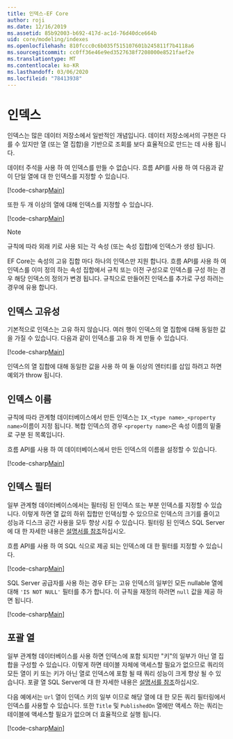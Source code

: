 ```yaml
---
title: 인덱스-EF Core
author: roji
ms.date: 12/16/2019
ms.assetid: 85b92003-b692-417d-ac1d-76d40dce664b
uid: core/modeling/indexes
ms.openlocfilehash: 810fccc0c6b035f515107601b245811f7b4118a6
ms.sourcegitcommit: cc0ff36e46e9ed3527638f7208000e8521faef2e
ms.translationtype: MT
ms.contentlocale: ko-KR
ms.lasthandoff: 03/06/2020
ms.locfileid: "78413938"
---
```

# <a name="indexes"></a>인덱스

인덱스는 많은 데이터 저장소에서 일반적인 개념입니다. 데이터 저장소에서의 구현은 다를 수 있지만 열 (또는 열 집합)을 기반으로 조회를 보다 효율적으로 만드는 데 사용 됩니다.

데이터 주석을 사용 하 여 인덱스를 만들 수 없습니다. 흐름 API를 사용 하 여 다음과 같이 단일 열에 대 한 인덱스를 지정할 수 있습니다.

[!code-csharp[Main](../../../samples/core/Modeling/FluentAPI/Index.cs?name=Index&highlight=4)]

또한 두 개 이상의 열에 대해 인덱스를 지정할 수 있습니다.

[!code-csharp[Main](../../../samples/core/Modeling/FluentAPI/IndexComposite.cs?name=Composite&highlight=4)]

> [!NOTE]
> 규칙에 따라 외래 키로 사용 되는 각 속성 (또는 속성 집합)에 인덱스가 생성 됩니다.
>
> EF Core는 속성의 고유 집합 마다 하나의 인덱스만 지원 합니다. 흐름 API를 사용 하 여 인덱스를 이미 정의 하는 속성 집합에서 규칙 또는 이전 구성으로 인덱스를 구성 하는 경우 해당 인덱스의 정의가 변경 됩니다. 규칙으로 만들어진 인덱스를 추가로 구성 하려는 경우에 유용 합니다.

## <a name="index-uniqueness"></a>인덱스 고유성

기본적으로 인덱스는 고유 하지 않습니다. 여러 행이 인덱스의 열 집합에 대해 동일한 값을 가질 수 있습니다. 다음과 같이 인덱스를 고유 하 게 만들 수 있습니다.

[!code-csharp[Main](../../../samples/core/Modeling/FluentAPI/IndexUnique.cs?name=IndexUnique&highlight=5)]

인덱스의 열 집합에 대해 동일한 값을 사용 하 여 둘 이상의 엔터티를 삽입 하려고 하면 예외가 throw 됩니다.

## <a name="index-name"></a>인덱스 이름

규칙에 따라 관계형 데이터베이스에서 만든 인덱스는 `IX_<type name>_<property name>`이름이 지정 됩니다. 복합 인덱스의 경우 `<property name>`은 속성 이름의 밑줄로 구분 된 목록입니다.

흐름 API를 사용 하 여 데이터베이스에서 만든 인덱스의 이름을 설정할 수 있습니다.

[!code-csharp[Main](../../../samples/core/Modeling/FluentAPI/IndexName.cs?name=IndexName&highlight=5)]

## <a name="index-filter"></a>인덱스 필터

일부 관계형 데이터베이스에서는 필터링 된 인덱스 또는 부분 인덱스를 지정할 수 있습니다. 이렇게 하면 열 값의 하위 집합만 인덱싱할 수 있으므로 인덱스의 크기를 줄이고 성능과 디스크 공간 사용을 모두 향상 시킬 수 있습니다. 필터링 된 인덱스 SQL Server에 대 한 자세한 내용은 [설명서를 참조](https://docs.microsoft.com/sql/relational-databases/indexes/create-filtered-indexes)하십시오.

흐름 API를 사용 하 여 SQL 식으로 제공 되는 인덱스에 대 한 필터를 지정할 수 있습니다.

[!code-csharp[Main](../../../samples/core/Modeling/FluentAPI/IndexFilter.cs?name=IndexFilter&highlight=5)]

SQL Server 공급자를 사용 하는 경우 EF는 고유 인덱스의 일부인 모든 nullable 열에 대해 `'IS NOT NULL'` 필터를 추가 합니다. 이 규칙을 재정의 하려면 `null` 값을 제공 하면 됩니다.

[!code-csharp[Main](../../../samples/core/Modeling/FluentAPI/IndexNoFilter.cs?name=IndexNoFilter&highlight=6)]

## <a name="included-columns"></a>포괄 열

일부 관계형 데이터베이스를 사용 하면 인덱스에 포함 되지만 "키"의 일부가 아닌 열 집합을 구성할 수 있습니다. 이렇게 하면 테이블 자체에 액세스할 필요가 없으므로 쿼리의 모든 열이 키 또는 키가 아닌 열로 인덱스에 포함 될 때 쿼리 성능이 크게 향상 될 수 있습니다. 포괄 열 SQL Server에 대 한 자세한 내용은 [설명서를 참조](https://docs.microsoft.com/sql/relational-databases/indexes/create-indexes-with-included-columns)하십시오.

다음 예에서는 `Url` 열이 인덱스 키의 일부 이므로 해당 열에 대 한 모든 쿼리 필터링에서 인덱스를 사용할 수 있습니다. 또한 `Title` 및 `PublishedOn` 열에만 액세스 하는 쿼리는 테이블에 액세스할 필요가 없으며 더 효율적으로 실행 됩니다.

[!code-csharp[Main](../../../samples/core/Modeling/FluentAPI/IndexInclude.cs?name=IndexInclude&highlight=5-9)]
